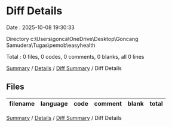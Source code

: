 # Diff Details

Date : 2025-10-08 19:30:33

Directory c:\\Users\\gonca\\OneDrive\\Desktop\\Goncang Samudera\\Tugas\\pemob\\easyhealth

Total : 0 files,  0 codes, 0 comments, 0 blanks, all 0 lines

[Summary](results.md) / [Details](details.md) / [Diff Summary](diff.md) / Diff Details

## Files
| filename | language | code | comment | blank | total |
| :--- | :--- | ---: | ---: | ---: | ---: |

[Summary](results.md) / [Details](details.md) / [Diff Summary](diff.md) / Diff Details